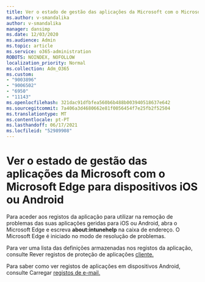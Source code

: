```yaml
---
title: Ver o estado de gestão das aplicações da Microsoft com o Microsoft Edge para dispositivos iOS ou Android
ms.author: v-smandalika
author: v-smandalika
manager: dansimp
ms.date: 12/03/2020
ms.audience: Admin
ms.topic: article
ms.service: o365-administration
ROBOTS: NOINDEX, NOFOLLOW
localization_priority: Normal
ms.collection: Adm_O365
ms.custom:
- "9003896"
- "9006502"
- "6950"
- "11143"
ms.openlocfilehash: 321dac91dfbfea560b6b488b003940518637e642
ms.sourcegitcommit: 7a406a3d4680662e81f0056454f7e25fb2f52504
ms.translationtype: MT
ms.contentlocale: pt-PT
ms.lasthandoff: 06/17/2021
ms.locfileid: "52989908"
---
```

# <a name="view-the-management-status-of-microsoft-apps-by-using-microsoft-edge-for-ios-or-android-devices"></a>Ver o estado de gestão das aplicações da Microsoft com o Microsoft Edge para dispositivos iOS ou Android

Para aceder aos registos da aplicação para utilizar na remoção de problemas das suas aplicações geridas para iOS ou Android, abra o Microsoft Edge e escreva **about:intunehelp** na caixa de endereço. O Microsoft Edge é iniciado no modo de resolução de problemas.

Para ver uma lista das definições armazenadas nos registos da aplicação, consulte Rever registos de proteção de aplicações [cliente.](/mem/intune/apps/app-protection-policy-settings-log)

Para saber como ver registos de aplicações em dispositivos Android, consulte Carregar [registos de e-mail.](/mem/intune/user-help/send-logs-to-your-it-admin-by-email-android)